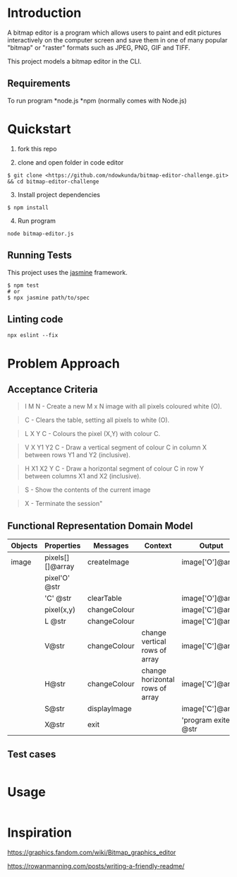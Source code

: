 # Introduction

A bitmap editor is a program which allows users to paint and edit pictures interactively on the computer screen and save them in one of many popular "bitmap" or "raster" formats such as JPEG, PNG, GIF and TIFF.

This project models a bitmap editor in the CLI.

## Requirements
To run program
*node.js
*npm (normally comes with Node.js)

# Quickstart
 1. fork this repo 

 2. clone and open folder in code editor
 ```
 $ git clone <https://github.com/ndowkunda/bitmap-editor-challenge.git> && cd bitmap-editor-challenge

 ```
 3. Install project dependencies
 ```
 $ npm install
 ```
 4. Run program
```
node bitmap-editor.js
```

## Running Tests
This project uses the [jasmine](https://jasmine.github.io/) framework. 
```
$ npm test
# or
$ npx jasmine path/to/spec
```

## Linting code
```
npx eslint --fix
```
 
# Problem Approach 

## Acceptance Criteria

>I M N - Create a new M x N image with all pixels coloured white (O).

>C - Clears the table, setting all pixels to white (O).

>L X Y C - Colours the pixel (X,Y) with colour C.

>V X Y1 Y2 C - Draw a vertical segment of colour C in column X between rows Y1 and Y2 (inclusive).

>H X1 X2 Y C - Draw a horizontal segment of colour C in row Y between columns X1 and X2 (inclusive).

>S - Show the contents of the current image

>X - Terminate the session"

## Functional Representation Domain Model

|Objects| Properties | Messages | Context | Output
|----------|-------------|---------------|---------|---------
|image  |pixels[][]@array|createImage   |            |image['O']@array 
|            |pixel'O' @str     |                       |             |  
|            |'C' @str             |clearTable       |             |image['O']@array
|            | pixel(x,y)         |changeColour |             |image['C']@array 
|            | L @str              |changeColour |             |image['C']@array       
|            | V@str              |changeColour |change vertical rows of array|image['C']@array      
|            | H@str              |changeColour |change horizontal rows of array|image['C']@array  
|            |S@str                |displayImage  |             |image['C']@array  
|            |X@str               |exit                  |             |'program exited' @str        



## Test cases
```
```

# Usage


```
```  

# Inspiration

https://graphics.fandom.com/wiki/Bitmap_graphics_editor

https://rowanmanning.com/posts/writing-a-friendly-readme/ 